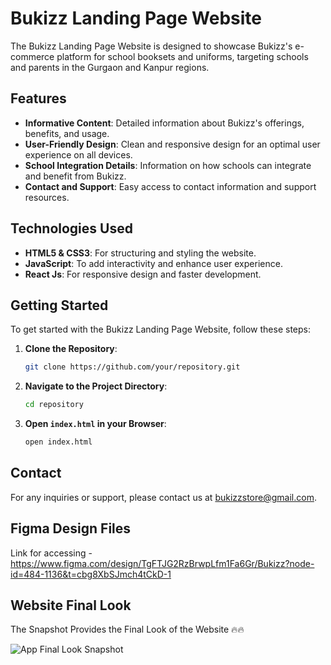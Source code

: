 # Bukizz Landing Page Website

The Bukizz Landing Page Website is designed to showcase Bukizz's e-commerce platform for school booksets and uniforms, targeting schools and parents in the Gurgaon and Kanpur regions.

## Features

- **Informative Content**: Detailed information about Bukizz's offerings, benefits, and usage.
- **User-Friendly Design**: Clean and responsive design for an optimal user experience on all devices.
- **School Integration Details**: Information on how schools can integrate and benefit from Bukizz.
- **Contact and Support**: Easy access to contact information and support resources.

## Technologies Used

- **HTML5 & CSS3**: For structuring and styling the website.
- **JavaScript**: To add interactivity and enhance user experience.
- **React Js**: For responsive design and faster development.

## Getting Started

To get started with the Bukizz Landing Page Website, follow these steps:

1. **Clone the Repository**: 
    ```bash
    git clone https://github.com/your/repository.git
    ```
2. **Navigate to the Project Directory**:
    ```bash
    cd repository
    ```
3. **Open `index.html` in your Browser**: 
    ```bash
    open index.html
    ```
    
## Contact

For any inquiries or support, please contact us at [bukizzstore@gmail.com](mailto:bukizzstore@gmail.com).

## Figma Design Files

Link for accessing - https://www.figma.com/design/TgFTJG2RzBrwpLfm1Fa6Gr/Bukizz?node-id=484-1136&t=cbg8XbSJmch4tCkD-1

## Website Final Look 

The Snapshot Provides the Final Look of the Website 🔥🔥

<img  alt="App Final Look Snapshot"  src="https://firebasestorage.googleapis.com/v0/b/expense-tracjer-a20e3.appspot.com/o/bukizz_website_final_look.png?alt=media&token=eaf1af1b-e153-4281-a0ad-40b03a13a91b">

